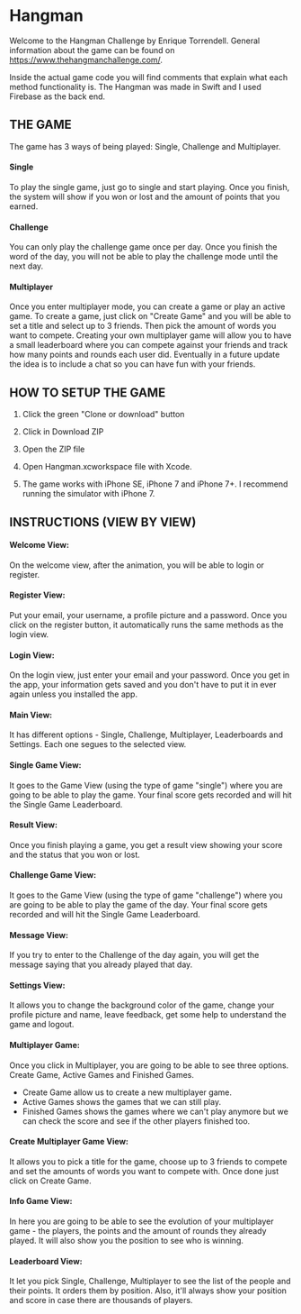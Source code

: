 # Hangman

Welcome to the Hangman Challenge by Enrique Torrendell. General information about the game can be found on https://www.thehangmanchallenge.com/. 

Inside the actual game code you will find comments that explain what each method functionality is. The Hangman was made in Swift and I used Firebase as the back end.

## THE GAME

The game has 3 ways of being played: Single, Challenge and Multiplayer. 

#### Single

To play the single game, just go to single and start playing. Once you finish, the system will show if you won or lost and the amount of points that you earned.

#### Challenge

You can only play the challenge game once per day. Once you finish the word of the day, you will not be able to play the challenge mode until the next day. 

#### Multiplayer

Once you enter multiplayer mode, you can create a game or play an active game. To create a game, just click on "Create Game" and you will be able to set a title and select up to 3 friends. Then pick the amount of words you want to compete. Creating your own multiplayer game will allow you to have a small leaderboard where you can compete against your friends and track how many points and rounds each user did. Eventually in a future update the idea is to include a chat so you can have fun with your friends.

## HOW TO SETUP THE GAME

1) Click the green "Clone or download" button

2) Click in Download ZIP

3) Open the ZIP file

4) Open Hangman.xcworkspace file with Xcode.

5) The game works with iPhone SE, iPhone 7 and iPhone 7+. I recommend running the simulator with iPhone 7.

## INSTRUCTIONS (VIEW BY VIEW)

#### Welcome View:

On the welcome view, after the animation, you will be able to login or register. 

#### Register View:

Put your email, your username, a profile picture and a password. Once you click on the register button, it automatically runs the same methods as the login view. 

#### Login View:

On the login view, just enter your email and your password. Once you get in the app, your information gets saved and you don't have to put it in ever again unless you installed the app.

#### Main View:

It has different options - Single, Challenge, Multiplayer, Leaderboards and Settings. Each one segues to the selected view. 

#### Single Game View:

It goes to the Game View (using the type of game "single") where you are going to be able to play the game. Your final score gets recorded and will hit the Single Game Leaderboard.

#### Result View:

Once you finish playing a game, you get a result view showing your score and the status that you won or lost.

#### Challenge Game View:

It goes to the Game View (using the type of game "challenge") where you are going to be able to play the game of the day. Your final score gets recorded and will hit the Single Game Leaderboard. 

#### Message View:

If you try to enter to the Challenge of the day again, you will get the message saying that you already played that day. 

#### Settings View:

It allows you to change the background color of the game, change your profile picture and name, leave feedback, get some help to understand the game and logout.

#### Multiplayer Game:

Once you click in Multiplayer, you are going to be able to see three options. Create Game, Active Games and Finished Games. 

- Create Game allow us to create a new multiplayer game.
- Active Games shows the games that we can still play.
- Finished Games shows the games where we can't play anymore but we can check the score and see if the other players finished too.

#### Create Multiplayer Game View:

It allows you to pick a title for the game, choose up to 3 friends to compete and set the amounts of words you want to compete with. Once done just click on Create Game. 

#### Info Game View: 

In here you are going to be able to see the evolution of your multiplayer game - the players, the points and the amount of rounds they already played. It will also show you the position to see who is winning.

#### Leaderboard View:

It let you pick Single, Challenge, Multiplayer to see the list of the people and their points. It orders them by position. Also, it'll always show your position and score in case there are thousands of players. 



